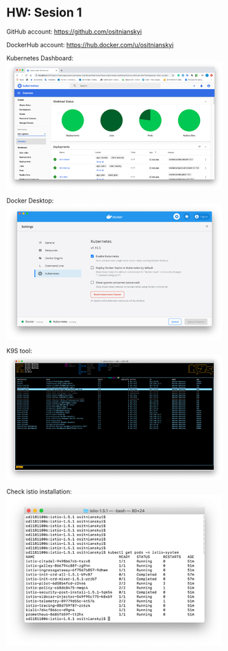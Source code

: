 # HW: Sesion 1
GitHub account: https://github.com/ositnianskyi

DockerHub account: https://hub.docker.com/u/ositnianskyi

Kubernetes Dashboard:
![Alt text](kubernetes_dashboard.png?raw=true "Kubernetes Dashboard")

Docker Desktop:
![Alt text](docker_desktop.png?raw=true "Docker Desktop")

K9S tool:
![Alt text](k9s.png?raw=true "K9S tool")

Check istio installation:
![Alt text](istio.png?raw=true "istio installation")
